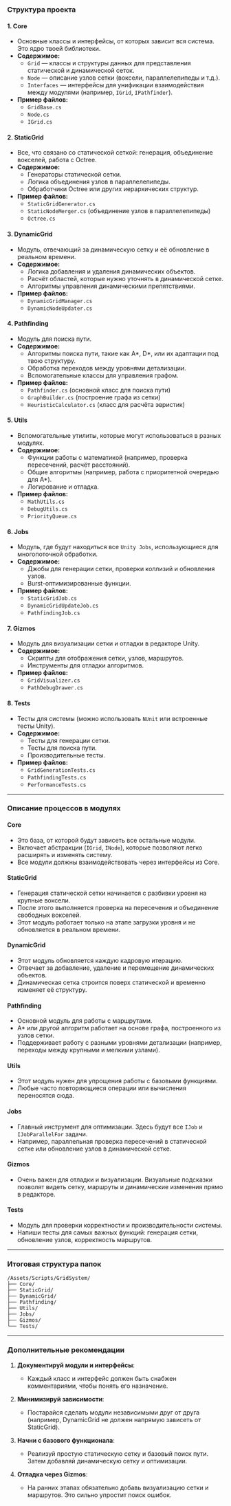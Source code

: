 ﻿### **Структура проекта**

#### **1. Core**
- Основные классы и интерфейсы, от которых зависит вся система. Это ядро твоей библиотеки.
- **Содержимое:**
    - `Grid` — классы и структуры данных для представления статической и динамической сеток.
    - `Node` — описание узлов сетки (воксели, параллелепипеды и т.д.).
    - `Interfaces` — интерфейсы для унификации взаимодействия между модулями (например, `IGrid`, `IPathfinder`).
- **Пример файлов:**
    - `GridBase.cs`
    - `Node.cs`
    - `IGrid.cs`

#### **2. StaticGrid**
- Все, что связано со статической сеткой: генерация, объединение вокселей, работа с Octree.
- **Содержимое:**
    - Генераторы статической сетки.
    - Логика объединения узлов в параллелепипеды.
    - Обработчики Octree или других иерархических структур.
- **Пример файлов:**
    - `StaticGridGenerator.cs`
    - `StaticNodeMerger.cs` (объединение узлов в параллелепипеды)
    - `Octree.cs`

#### **3. DynamicGrid**
- Модуль, отвечающий за динамическую сетку и её обновление в реальном времени.
- **Содержимое:**
    - Логика добавления и удаления динамических объектов.
    - Расчёт областей, которые нужно уточнять в динамической сетке.
    - Алгоритмы управления динамическими препятствиями.
- **Пример файлов:**
    - `DynamicGridManager.cs`
    - `DynamicNodeUpdater.cs`

#### **4. Pathfinding**
- Модуль для поиска пути.
- **Содержимое:**
    - Алгоритмы поиска пути, такие как A\*, D\*, или их адаптации под твою структуру.
    - Обработка переходов между уровнями детализации.
    - Вспомогательные классы для управления графом.
- **Пример файлов:**
    - `Pathfinder.cs` (основной класс для поиска пути)
    - `GraphBuilder.cs` (построение графа из сетки)
    - `HeuristicCalculator.cs` (класс для расчёта эвристик)

#### **5. Utils**
- Вспомогательные утилиты, которые могут использоваться в разных модулях.
- **Содержимое:**
    - Функции работы с математикой (например, проверка пересечений, расчёт расстояний).
    - Общие алгоритмы (например, работа с приоритетной очередью для A\*).
    - Логирование и отладка.
- **Пример файлов:**
    - `MathUtils.cs`
    - `DebugUtils.cs`
    - `PriorityQueue.cs`

#### **6. Jobs**
- Модуль, где будут находиться все `Unity Jobs`, использующиеся для многопоточной обработки.
- **Содержимое:**
    - Джобы для генерации сетки, проверки коллизий и обновления узлов.
    - Burst-оптимизированные функции.
- **Пример файлов:**
    - `StaticGridJob.cs`
    - `DynamicGridUpdateJob.cs`
    - `PathfindingJob.cs`

#### **7. Gizmos**
- Модуль для визуализации сетки и отладки в редакторе Unity.
- **Содержимое:**
    - Скрипты для отображения сетки, узлов, маршрутов.
    - Инструменты для отладки алгоритмов.
- **Пример файлов:**
    - `GridVisualizer.cs`
    - `PathDebugDrawer.cs`

#### **8. Tests**
- Тесты для системы (можно использовать `NUnit` или встроенные тесты Unity).
- **Содержимое:**
    - Тесты для генерации сетки.
    - Тесты для поиска пути.
    - Производительные тесты.
- **Пример файлов:**
    - `GridGenerationTests.cs`
    - `PathfindingTests.cs`
    - `PerformanceTests.cs`

---

### **Описание процессов в модулях**

#### **Core**
- Это база, от которой будут зависеть все остальные модули.
- Включает абстракции (`IGrid`, `INode`), которые позволяют легко расширять и изменять систему.
- Все модули должны взаимодействовать через интерфейсы из Core.

#### **StaticGrid**
- Генерация статической сетки начинается с разбивки уровня на крупные воксели.
- После этого выполняется проверка на пересечения и объединение свободных вокселей.
- Этот модуль работает только на этапе загрузки уровня и не обновляется в реальном времени.

#### **DynamicGrid**
- Этот модуль обновляется каждую кадровую итерацию.
- Отвечает за добавление, удаление и перемещение динамических объектов.
- Динамическая сетка строится поверх статической и временно изменяет её структуру.

#### **Pathfinding**
- Основной модуль для работы с маршрутами.
- A\* или другой алгоритм работает на основе графа, построенного из узлов сетки.
- Поддерживает работу с разными уровнями детализации (например, переходы между крупными и мелкими узлами).

#### **Utils**
- Этот модуль нужен для упрощения работы с базовыми функциями.
- Любые часто повторяющиеся операции или вычисления переносятся сюда.

#### **Jobs**
- Главный инструмент для оптимизации. Здесь будут все `IJob` и `IJobParallelFor` задачи.
- Например, параллельная проверка пересечений в статической сетке или обновление узлов в динамической сетке.

#### **Gizmos**
- Очень важен для отладки и визуализации. Визуальные подсказки позволят видеть сетку, маршруты и динамические изменения прямо в редакторе.

#### **Tests**
- Модуль для проверки корректности и производительности системы.
- Напиши тесты для самых важных функций: генерация сетки, обновление узлов, корректность маршрутов.

---

### **Итоговая структура папок**

```
/Assets/Scripts/GridSystem/
├── Core/
├── StaticGrid/
├── DynamicGrid/
├── Pathfinding/
├── Utils/
├── Jobs/
├── Gizmos/
└── Tests/
```

---

### **Дополнительные рекомендации**

1. **Документируй модули и интерфейсы**:
    - Каждый класс и интерфейс должен быть снабжен комментариями, чтобы понять его назначение.

2. **Минимизируй зависимости**:
    - Постарайся сделать модули независимыми друг от друга (например, DynamicGrid не должен напрямую зависеть от StaticGrid).

3. **Начни с базового функционала**:
    - Реализуй простую статическую сетку и базовый поиск пути. Затем добавляй динамическую сетку и оптимизации.

4. **Отладка через Gizmos**:
    - На ранних этапах обязательно добавь визуализацию сетки и маршрутов. Это сильно упростит поиск ошибок.